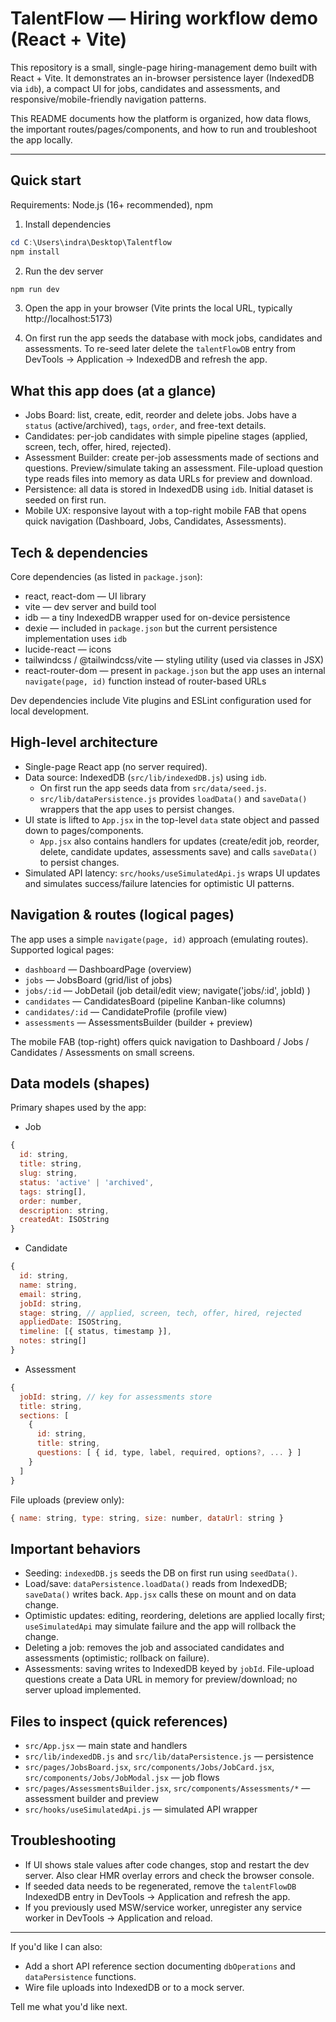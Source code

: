 # TalentFlow — Hiring workflow demo (React + Vite)

This repository is a small, single-page hiring-management demo built with React + Vite. It demonstrates an in-browser persistence layer (IndexedDB via `idb`), a compact UI for jobs, candidates and assessments, and responsive/mobile-friendly navigation patterns.

This README documents how the platform is organized, how data flows, the important routes/pages/components, and how to run and troubleshoot the app locally.

---

## Quick start

Requirements: Node.js (16+ recommended), npm

1. Install dependencies

```powershell
cd C:\Users\indra\Desktop\Talentflow
npm install
```

2. Run the dev server

```powershell
npm run dev
```

3. Open the app in your browser (Vite prints the local URL, typically http://localhost:5173)

4. On first run the app seeds the database with mock jobs, candidates and assessments. To re-seed later delete the `talentFlowDB` entry from DevTools → Application → IndexedDB and refresh the app.

## What this app does (at a glance)

- Jobs Board: list, create, edit, reorder and delete jobs. Jobs have a `status` (active/archived), `tags`, `order`, and free-text details.
- Candidates: per-job candidates with simple pipeline stages (applied, screen, tech, offer, hired, rejected).
- Assessment Builder: create per-job assessments made of sections and questions. Preview/simulate taking an assessment. File-upload question type reads files into memory as data URLs for preview and download.
- Persistence: all data is stored in IndexedDB using `idb`. Initial dataset is seeded on first run.
- Mobile UX: responsive layout with a top-right mobile FAB that opens quick navigation (Dashboard, Jobs, Candidates, Assessments).

## Tech & dependencies

Core dependencies (as listed in `package.json`):

- react, react-dom — UI library
- vite — dev server and build tool
- idb — a tiny IndexedDB wrapper used for on-device persistence
- dexie — included in `package.json` but the current persistence implementation uses `idb`
- lucide-react — icons
- tailwindcss / @tailwindcss/vite — styling utility (used via classes in JSX)
- react-router-dom — present in `package.json` but the app uses an internal `navigate(page, id)` function instead of router-based URLs

Dev dependencies include Vite plugins and ESLint configuration used for local development.

## High-level architecture

- Single-page React app (no server required).
- Data source: IndexedDB (`src/lib/indexedDB.js`) using `idb`.
  - On first run the app seeds data from `src/data/seed.js`.
  - `src/lib/dataPersistence.js` provides `loadData()` and `saveData()` wrappers that the app uses to persist changes.
- UI state is lifted to `App.jsx` in the top-level `data` state object and passed down to pages/components.
  - `App.jsx` also contains handlers for updates (create/edit job, reorder, delete, candidate updates, assessments save) and calls `saveData()` to persist changes.
- Simulated API latency: `src/hooks/useSimulatedApi.js` wraps UI updates and simulates success/failure latencies for optimistic UI patterns.

## Navigation & routes (logical pages)

The app uses a simple `navigate(page, id)` approach (emulating routes). Supported logical pages:

- `dashboard` — DashboardPage (overview)
- `jobs` — JobsBoard (grid/list of jobs)
- `jobs/:id` — JobDetail (job detail/edit view; navigate('jobs/:id', jobId) )
- `candidates` — CandidatesBoard (pipeline Kanban-like columns)
- `candidates/:id` — CandidateProfile (profile view)
- `assessments` — AssessmentsBuilder (builder + preview)

The mobile FAB (top-right) offers quick navigation to Dashboard / Jobs / Candidates / Assessments on small screens.

## Data models (shapes)

Primary shapes used by the app:

- Job

```js
{
  id: string,
  title: string,
  slug: string,
  status: 'active' | 'archived',
  tags: string[],
  order: number,
  description: string,
  createdAt: ISOString
}
```

- Candidate

```js
{
  id: string,
  name: string,
  email: string,
  jobId: string,
  stage: string, // applied, screen, tech, offer, hired, rejected
  appliedDate: ISOString,
  timeline: [{ status, timestamp }],
  notes: string[]
}
```

- Assessment

```js
{
  jobId: string, // key for assessments store
  title: string,
  sections: [
    {
      id: string,
      title: string,
      questions: [ { id, type, label, required, options?, ... } ]
    }
  ]
}
```

File uploads (preview only):

```js
{ name: string, type: string, size: number, dataUrl: string }
```

## Important behaviors

- Seeding: `indexedDB.js` seeds the DB on first run using `seedData()`.
- Load/save: `dataPersistence.loadData()` reads from IndexedDB; `saveData()` writes back. `App.jsx` calls these on mount and on data change.
- Optimistic updates: editing, reordering, deletions are applied locally first; `useSimulatedApi` may simulate failure and the app will rollback the change.
- Deleting a job: removes the job and associated candidates and assessments (optimistic; rollback on failure).
- Assessments: saving writes to IndexedDB keyed by `jobId`. File-upload questions create a Data URL in memory for preview/download; no server upload implemented.

## Files to inspect (quick references)

- `src/App.jsx` — main state and handlers
- `src/lib/indexedDB.js` and `src/lib/dataPersistence.js` — persistence
- `src/pages/JobsBoard.jsx`, `src/components/Jobs/JobCard.jsx`, `src/components/Jobs/JobModal.jsx` — job flows
- `src/pages/AssessmentsBuilder.jsx`, `src/components/Assessments/*` — assessment builder and preview
- `src/hooks/useSimulatedApi.js` — simulated API wrapper

## Troubleshooting

- If UI shows stale values after code changes, stop and restart the dev server. Also clear HMR overlay errors and check the browser console.
- If seeded data needs to be regenerated, remove the `talentFlowDB` IndexedDB entry in DevTools → Application and refresh the app. 
- If you previously used MSW/service worker, unregister any service worker in DevTools → Application and reload.

---

If you'd like I can also:
- Add a short API reference section documenting `dbOperations` and `dataPersistence` functions.
- Wire file uploads into IndexedDB or to a mock server.

Tell me what you'd like next.
